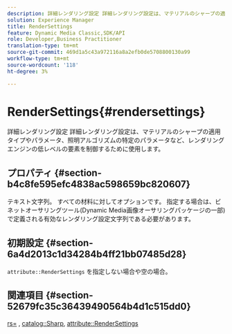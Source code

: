 ```yaml
---
description: 詳細レンダリング設定 詳細レンダリング設定は、マテリアルのシャープの適用タイプやパラメータ、照明アルゴリズムの特定のパラメータなど、レンダリングエンジンの低レベルの要素を制御するために使用します。
solution: Experience Manager
title: RenderSettings
feature: Dynamic Media Classic,SDK/API
role: Developer,Business Practitioner
translation-type: tm+mt
source-git-commit: 469d1a5c43a972116a8a2efb0de5708800130a99
workflow-type: tm+mt
source-wordcount: '118'
ht-degree: 3%

---
```



# RenderSettings{#rendersettings}

詳細レンダリング設定 詳細レンダリング設定は、マテリアルのシャープの適用タイプやパラメータ、照明アルゴリズムの特定のパラメータなど、レンダリングエンジンの低レベルの要素を制御するために使用します。

## プロパティ {#section-b4c8fe595efc4838ac598659bc820607}

テキスト文字列。 すべての材料に対してオプションです。 指定する場合は、ビネットオーサリングツール(Dynamic Media画像オーサリングパッケージの一部)で定義される有効なレンダリング設定文字列である必要があります。

## 初期設定 {#section-6a4d2013c1d34284b4ff21bb07485d28}

`attribute::RenderSettings` を指定しない場合や空の場合。

## 関連項目 {#section-52679fc35c36439490564b4d1c515dd0}

[rs=](../../../../../ir-api/http-protocol/image-rendering-api-ref/c-ir-http-protocol-ref/c-ir-http-protocol-command-reference/r-ir-rs.md#reference-d20cefaaa6cd4f449d1591c87959b4cf) ,  [catalog::Sharp](../../../../../ir-api/material-cat/image-rendering-api-ref/c-ir-material-catalog/c-ir-material-data-reference/r-ir-sharp-dataref.md#reference-f79a14bd52474dfd8495115d398a30d0),  [attribute::RenderSettings](../../../../../ir-api/material-cat/image-rendering-api-ref/c-ir-material-catalog/c-ir-attributes-reference/r-ir-rendersettings.md#reference-f3ae5e18095d40b2a8edef957dd82fbd)
